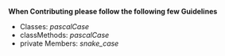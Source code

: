 **When Contributing please follow the following few Guidelines**

* Classes: _pascalCase_
* classMethods: _pascalCase_
* private Members: _snake\_case_

